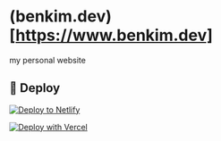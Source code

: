 # (benkim.dev)[https://www.benkim.dev]
my personal website

## 💫 Deploy

[![Deploy to Netlify](https://www.netlify.com/img/deploy/button.svg)](https://app.netlify.com/start/deploy?repository=https://github.com/gatsbyjs/gatsby-starter-hello-world)

[![Deploy with Vercel](https://vercel.com/button)](https://vercel.com/import/project?template=https://github.com/gatsbyjs/gatsby-starter-hello-world)
